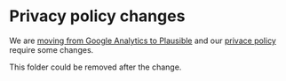 # Privacy policy changes

We are [moving from Google Analytics to Plausible](https://github.com/okfn/devops/issues/305)
and our [privace policy](https://okfn.org/privacy-policy) require some changes.  

This folder could be removed after the change.  
